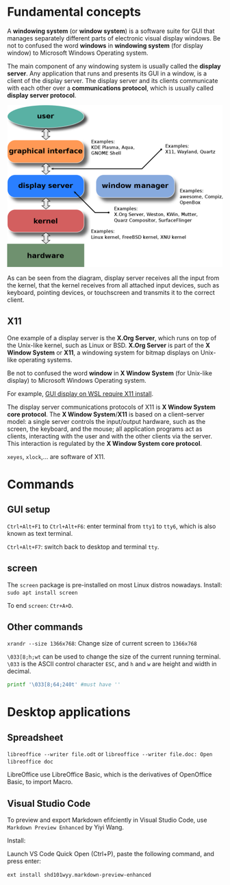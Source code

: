 # Fundamental concepts
A **windowing system** (or **window system**) is a software suite for GUI that manages separately different parts of electronic visual display windows. Be not to confused the word **windows** in **windowing system** (for display window) to Microsoft Windows Operating system.

The main component of any windowing system is usually called the **display server**. Any application that runs and presents its GUI in a window, is a client of the display server. The display server and its clients communicate with each other over a **communications protocol**, which is usually called **display server protocol**.

![](../Environment/Images/Layers_of_the_graphical_user_interface.svg.png)

As can be seen from the diagram, display server receives all the input from the kernel, that the kernel receives from all attached input devices, such as keyboard, pointing devices, or touchscreen and transmits it to the correct client. 

## X11

One example of a display server is the **X.Org Server**, which runs on top of the Unix-like kernel, such as Linux or BSD. **X.Org Server** is part of the **X Window System** or **X11**, a windowing system for bitmap displays on Unix-like operating systems. 

Be not to confused the word **window** in **X Window System** (for Unix-like display) to Microsoft Windows Operating system. 

For example, [GUI display on WSL require X11 install](https://github.com/TranPhucVinh/Windows-Batch/blob/master/Environment/Windows%20Subsystem%20for%20Linux.md#running-gui).

The display server communications protocols of X11 is **X Window System core protocol**. The **X Window System**/**X11** is based on a client–server model: a single server controls the input/output hardware, such as the screen, the keyboard, and the mouse; all application programs act as clients, interacting with the user and with the other clients via the server. This interaction is regulated by the **X Window System core protocol**. 

``xeyes``, ``xlock``,... are software of X11.

# Commands

## GUI setup

``Ctrl+Alt+F1`` to ``Ctrl+Alt+F6``: enter terminal from ``tty1`` to ``tty6``, which is also known as text terminal.

``Ctrl+Alt+F7``: switch back to desktop and terminal ``tty``.

## screen

The ``screen`` package is pre-installed on most Linux distros nowadays. Install: ``sudo apt install screen``

To end ``screen``: ``Ctr+A+D``.

## Other commands

``xrandr --size 1366x768``: Change size of current screen to ``1366x768``

``\033[8;h;wt`` can be used to change the size of the current running terminal. ``\033`` is the ASCII control character ``ESC``, and ``h`` and ``w`` are height and width in decimal.

```sh
printf '\033[8;64;240t' #must have ''
```
# Desktop applications

## Spreadsheet

``libreoffice --writer file.odt`` or ``libreoffice --writer file.doc: Open libreoffice doc``

LibreOffice use LibreOffice Basic, which is the derivatives of OpenOffice Basic, to import Macro.

## Visual Studio Code

To preview and export Markdown efifciently in Visual Studio Code, use ``Markdown Preview Enhanced`` by Yiyi Wang. 

Install: 

Launch VS Code Quick Open (Ctrl+P), paste the following command, and press enter:

``ext install shd101wyy.markdown-preview-enhanced``
